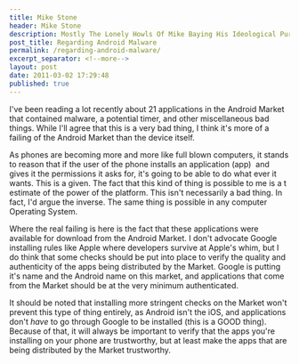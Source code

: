 ```yaml
---
title: Mike Stone
header: Mike Stone
description: Mostly The Lonely Howls Of Mike Baying His Ideological Purity At The Moon
post_title: Regarding Android Malware
permalink: /regarding-android-malware/
excerpt_separator: <!--more-->
layout: post
date: 2011-03-02 17:29:48
published: true
---
```



I've been reading a lot recently about 21 applications in the Android Market that contained malware, a potential timer, and other miscellaneous bad things. While I'll agree that this is a very bad thing, I think it's more of a failing of the Android Market than the device itself.

As phones are becoming more and more like full blown computers, it stands to reason that if the user of the phone installs an application (app)  and gives it the permissions it asks for, it's going to be able to do what ever it wants. This is a given. The fact that this kind of thing is possible to me is a t estimate of the power of the platform. This isn't necessarily a bad thing. In fact, I'd argue the inverse. The same thing is possible in any computer Operating System.

Where the real failing is here is the fact that these applications were available for download from the Android Market. I don't advocate Google installing rules like Apple where developers survive at Apple's whim, but I do think that some checks should be put into place to verify the quality and authenticity of the apps being distributed by the Market. Google is putting it's name and the Android name on this market, and applications that come from the Market should be at the very minimum authenticated.

It should be noted that installing more stringent checks on the Market won't prevent this type of thing entirely, as Android isn't the iOS, and applications don't _have_ to go through Google to be installed (this is a GOOD thing). Because of that, it will always be important to verify that the apps you're installing on your phone are trustworthy, but at least make the apps that are being distributed by the Market trustworthy.
